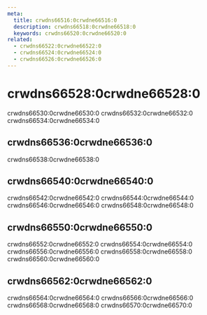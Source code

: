 ```yaml
---
meta:
  title: crwdns66516:0crwdne66516:0
  description: crwdns66518:0crwdne66518:0
  keywords: crwdns66520:0crwdne66520:0
related:
  - crwdns66522:0crwdne66522:0
  - crwdns66524:0crwdne66524:0
  - crwdns66526:0crwdne66526:0
---
```


# crwdns66528:0crwdne66528:0
crwdns66530:0crwdne66530:0 crwdns66532:0crwdne66532:0 crwdns66534:0crwdne66534:0

<vuetify-comparison />

## crwdns66536:0crwdne66536:0
crwdns66538:0crwdne66538:0

## crwdns66540:0crwdne66540:0
crwdns66542:0crwdne66542:0 crwdns66544:0crwdne66544:0 crwdns66546:0crwdne66546:0 crwdns66548:0crwdne66548:0

## crwdns66550:0crwdne66550:0
crwdns66552:0crwdne66552:0 crwdns66554:0crwdne66554:0 crwdns66556:0crwdne66556:0 crwdns66558:0crwdne66558:0 crwdns66560:0crwdne66560:0

## crwdns66562:0crwdne66562:0

crwdns66564:0crwdne66564:0 crwdns66566:0crwdne66566:0 crwdns66568:0crwdne66568:0 crwdns66570:0crwdne66570:0


<doc-footer />
